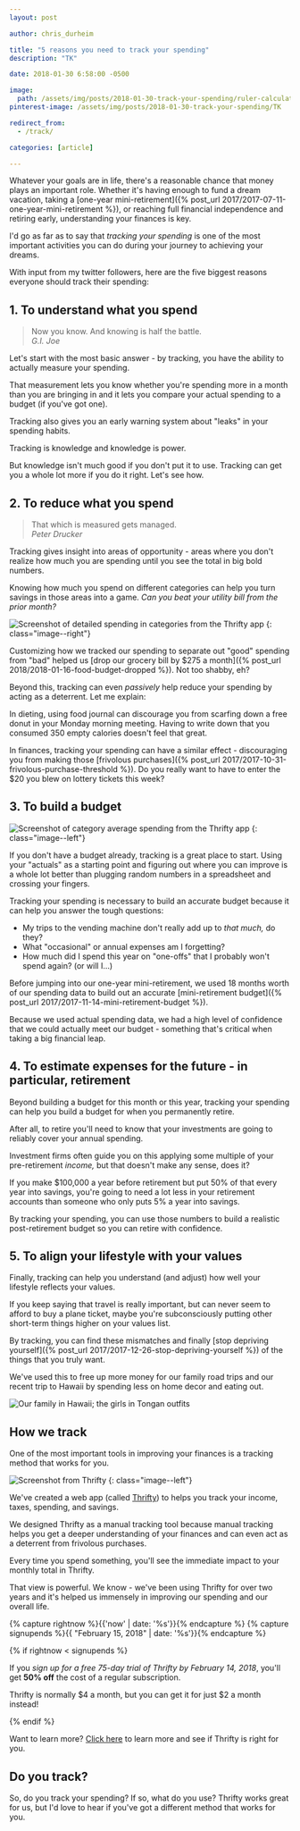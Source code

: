 ```yaml
---
layout: post

author: chris_durheim

title: "5 reasons you need to track your spending"
description: "TK"

date: 2018-01-30 6:58:00 -0500

image:
  path: /assets/img/posts/2018-01-30-track-your-spending/ruler-calculator.jpg
pinterest-image: /assets/img/posts/2018-01-30-track-your-spending/TK

redirect_from:
  - /track/

categories: [article]

---
```


Whatever your goals are in life, there's a reasonable chance that money plays an important role. Whether it's having enough to fund a dream vacation, taking a [one-year mini-retirement]({% post_url 2017/2017-07-11-one-year-mini-retirement %}), or reaching full financial independence and retiring early, understanding your finances is key.

I'd go as far as to say that _tracking your spending_ is one of the most important activities you can do during your journey to achieving your dreams.

With input from my twitter followers, here are the five biggest reasons everyone should track their spending:

## 1. To understand what you spend

> Now you know. And knowing is half the battle.  
> <cite>G.I. Joe</cite>

Let's start with the most basic answer - by tracking, you have the ability to actually measure your spending.

That measurement lets you know whether you're spending more in a month than you are bringing in and it lets you compare your actual spending to a budget (if you've got one).

Tracking also gives you an early warning system about "leaks" in your spending habits.

Tracking is knowledge and knowledge is power.

But knowledge isn't much good if you don't put it to use. Tracking can get you a whole lot more if you do it right. Let's see how.

## 2. To reduce what you spend

> That which is measured gets managed.  
> <cite>Peter Drucker</cite>

Tracking gives insight into areas of opportunity - areas where you don't realize how much you are spending until you see the total in big bold numbers.

Knowing how much you spend on different categories can help you turn savings in those areas into a game. _Can you beat your utility bill from the prior month?_

![Screenshot of detailed spending in categories from the Thrifty app]({{site.url}}/assets/img/posts/2018-01-30-track-your-spending/thrifty-category-details.png)
{: class="image--right"}

Customizing how we tracked our spending to separate out "good" spending from "bad" helped us [drop our grocery bill by $275 a month]({% post_url 2018/2018-01-16-food-budget-dropped %}). Not too shabby, eh?

Beyond this, tracking can even _passively_ help reduce your spending by acting as a deterrent. Let me explain:

In dieting, using food journal can discourage you from scarfing down a free donut in your Monday morning meeting. Having to write down that you consumed 350 empty calories doesn't feel that great.

In finances, tracking your spending can have a similar effect - discouraging you from making those [frivolous purchases]({% post_url 2017/2017-10-31-frivolous-purchase-threshold %}). Do you really want to have to enter the $20 you blew on lottery tickets this week?

## 3. To build a budget

![Screenshot of category average spending from the Thrifty app]({{site.url}}/assets/img/posts/2018-01-30-track-your-spending/thrifty-category-average.png)
{: class="image--left"}

If you don't have a budget already, tracking is a great place to start. Using your "actuals" as a starting point and figuring out where you can improve is a whole lot better than plugging random numbers in a spreadsheet and crossing your fingers.

Tracking your spending is necessary to build an accurate budget because it can help you answer the tough questions:

- My trips to the vending machine don't really add up to _that much,_ do they?
- What "occasional" or annual expenses am I forgetting?
- How much did I spend this year on "one-offs" that I probably won't spend again? (or will I...)

Before jumping into our one-year mini-retirement, we used 18 months worth of our spending data to build out an accurate [mini-retirement budget]({% post_url 2017/2017-11-14-mini-retirement-budget %}).

Because we used actual spending data, we had a high level of confidence that we could actually meet our budget - something that's critical when taking a big financial leap.

## 4. To estimate expenses for the future - in particular, retirement

Beyond building a budget for this month or this year, tracking your spending can help you build a budget for when you permanently retire.

After all, to retire you'll need to know that your investments are going to reliably cover your annual spending.

Investment firms often guide you on this applying some multiple of your pre-retirement _income,_ but that doesn't make any sense, does it?

If you make $100,000 a year before retirement but put 50% of that every year into savings, you're going to need a lot less in your retirement accounts than someone who only puts 5% a year into savings.

By tracking your spending, you can use those numbers to build a realistic post-retirement budget so you can retire with confidence.

## 5. To align your lifestyle with your values

Finally, tracking can help you understand (and adjust) how well your lifestyle reflects your values.

If you keep saying that travel is really important, but can never seem to afford to buy a plane ticket, maybe you're subconsciously putting other short-term things higher on your values list.

By tracking, you can find these mismatches and finally [stop depriving yourself]({% post_url 2017/2017-12-26-stop-depriving-yourself %}) of the things that you truly want.

We've used this to free up more money for our family road trips and our recent trip to Hawaii by spending less on home decor and eating out.

![Our family in Hawaii; the girls in Tongan outfits]({{site.url}}/assets/img/posts/2018-01-30-track-your-spending/hawaii.jpg)

## How we track

One of the most important tools in improving your finances is a tracking method that works for you.

![Screenshot from Thrifty]({{site.url}}/assets/img/posts/2018-01-30-track-your-spending/thrifty-screenshot.png)
{: class="image--left"}

We've created a web app (called [Thrifty](https://thrifty.keepthrifty.com)) to helps you track your income, taxes, spending, and savings.

We designed Thrifty as a manual tracking tool because manual tracking helps you get a deeper understanding of your finances and can even act as a deterrent from frivolous purchases.

Every time you spend something, you'll see the immediate impact to your monthly total in Thrifty.

That view is powerful. We know - we've been using Thrifty for over two years and it's helped us immensely in improving our spending and our overall life.

{% capture rightnow %}{{'now' | date: '%s'}}{% endcapture %}
{% capture signupends %}{{ "February 15, 2018" | date: '%s'}}{% endcapture %}

{% if rightnow < signupends %}

If you _sign up for a free 75-day trial of Thrifty by February 14, 2018_, you'll get __50% off__ the cost of a regular subscription.

Thrifty is normally $4 a month, but you can get it for just $2 a month instead!

{% endif %}

Want to learn more? [Click here](https://thrifty.keepthrifty.com) to learn more and see if Thrifty is right for you.

## Do you track?

So, do you track your spending? If so, what do you use? Thrifty works great for us, but I'd love to hear if you've got a different method that works for you.
